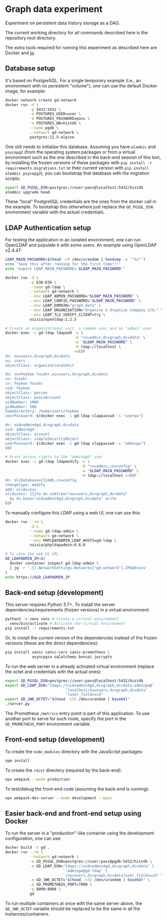 # Graph data experiment

Experiment on persistent data history storage as a DAG.

The current working directory for all commands described here
is the repository root directory.

The extra tools required for running this experiment as described here
are Docker and [jq](https://github.com/stedolan/jq).


## Database setup

It's based on PostgreSQL.
For a single temporary example
(i.e., an environment with no persistent "volume"),
one can use the default Docker image, for example:

```bash
docker network create gd-network
docker run -d \
           -p 5432:5432 \
           -e POSTGRES_USER=user \
           -e POSTGRES_PASSWORD=pass \
           -e POSTGRES_DB=histdb \
           --name pgdb \
           --network gd-network \
           postgres:11.5-alpine
```

One still needs to initialize this database.
Assuming you have ``alembic`` and ``psycopg2``
(from the operating system packages
 or from a virtual environment
 such as the one described in the back-end session of this text,
 by installing the frozen versions of these packages
 with ``pip install -r requirements.migrations.txt``
 or their current version
 with ``pip install alembic psycopg2``),
you can bootstrap that database with the migration scripts:

```bash
export GD_PGSQL_DSN=postgres://user:pass@localhost:5432/histdb
alembic upgrade head
```

These "local" PostgreSQL credentials are the ones
from the docker call in the example.
To bootstrap this otherwhere
just replace the `GD_PGSQL_DSN` environment variable
with the actual credentials.


## LDAP Authentication setup

For testing the application in an isolated environment,
one can run OpenLDAP and populate it with some users.
An example using OpenLDAP v2.4.47:

```bash
LDAP_MAIN_PASSWORD=$(head -c9 /dev/urandom | hexdump -e '"%x"')
echo 'Save this after running for the first time!!!'
echo "export LDAP_MAIN_PASSWORD='$LDAP_MAIN_PASSWORD'"

docker run -d \
           -p 636:636 \
           --name gd-ldap \
           --network gd-network \
           --env LDAP_ADMIN_PASSWORD="$LDAP_MAIN_PASSWORD" \
           --env LDAP_CONFIG_PASSWORD="$LDAP_MAIN_PASSWORD" \
           --env LDAP_DOMAIN="graph.data" \
           --env LDAP_ORGANISATION="Organise & Organize Company Ltd." \
           --env LDAP_TLS_VERIFY_CLIENT=try \
           osixia/openldap:1.2.5

# Create an organizational unit, a common user and an "admin" user
docker exec -i gd-ldap ldapadd -x \
                               -D "cn=admin,dc=graph,dc=data" \
                               -w "$LDAP_MAIN_PASSWORD" \
                               -H ldap://localhost \
                               <<EOF
dn: ou=users,dc=graph,dc=data
ou: users
objectClass: organizationalUnit

dn: cn=Feykee Yusahr,ou=users,dc=graph,dc=data
sn: Yusahr
cn: Feykee Yusahr
uid: feykee
objectClass: person
objectClass: posixAccount
uidNumber: 1000
gidNumber: 500
homeDirectory: /home/users/feykee
userPassword: $(docker exec -i gd-ldap slappasswd -s "userpw")

dn: uid=admin4gd,dc=graph,dc=data
uid: admin4gd
objectClass: account
objectClass: simpleSecurityObject
userPassword: $(docker exec -i gd-ldap slappasswd -s "adminpw")
EOF

# Grant access rights to the "admin4gd" user
docker exec -i gd-ldap ldapmodify -x \
                                  -D "cn=admin,cn=config" \
                                  -w "$LDAP_MAIN_PASSWORD" \
                                  -H ldap://localhost <<EOF
dn: olcDatabase={1}mdb,cn=config
changetype: modify
add: olcAccess
olcAccess: {1}to dn.subtree="ou=users,dc=graph,dc=data"
  by dn.base="uid=admin4gd,dc=graph,dc=data" write
EOF
```

To manually configure this LDAP using a web UI, one can use this:

```bash
docker run --rm \
           -d \
           --name gd-ldap-admin \
           --network gd-network \
           --env PHPLDAPADMIN_LDAP_HOSTS=gd-ldap \
           osixia/phpldapadmin:0.8.0

# To show the web UI URL
GD_LDAPADMIN_IP=$(
  docker container inspect gd-ldap-admin \
  | jq -r '.[].NetworkSettings.Networks["gd-network"].IPAddress'
)
echo https://$GD_LDAPADMIN_IP
```


## Back-end setup (development)

This server requires Python 3.7+.
To install the server dependencies/requirements (frozen versions)
in a virtual environment:

```bash
python3 -m venv venv # Create a virtual environment
. venv/bin/activate # Activate the virtual environment
pip install -r requirements.txt
```

Or, to install the current version of the dependencies
instead of the frozen versions
(these are the direct dependencies):

```bash
pip install sanic sanic-cors sanic-prometheus \
            asyncpgsa sqlalchemy bonsai jwcrypto
```

To run the web server in a already activated virtual environment
(replace the octet and credentials with the actual ones):

```bash
export GD_PGSQL_DSN=postgres://user:pass@localhost:5432/histdb
export GD_LDAP_DSN="ldaps://uid=admin4gd,dc=graph,dc=data:adminpw@`
                           `localhost/ou=users,dc=graph,dc=data`
                           `?user_field=uid"
export GD_JWK_OCTET="$(head -c32 /dev/urandom | base64)"
./server.py
```

The Prometheus `/metrics` entry point is part of this application.
To use another port to serve for such route,
specify the port in the `GD_PROMETHEUS_PORT` environment variable.


## Front-end setup (development)

To create the `node_modules` directory with the JavaScript packages:

```bash
npm install
```

To create the `/dist` directory (required by the back-end):

```bash
npx webpack --mode production
```

To test/debug the front-end code (assuming the back-end is running):

```bash
npx webpack-dev-server --mode development --open
```


## Easier back-end and front-end setup using Docker

To run the server in a "production"-like container
using the development configuration,
one can use:

```bash
docker build -t gd .
docker run --rm \
           --network gd-network \
           -e GD_PGSQL_DSN=postgres://user:pass@pgdb:5432/histdb \
           -e GD_LDAP_DSN="ldaps://uid=admin4gd,dc=graph,dc=data` \
                          `:adminpw@gd-ldap` \
                          `/ou=users,dc=graph,dc=data?user_field=uid" \
           -e GD_JWK_OCTET="$(head -c32 /dev/urandom | base64)" \
           -e GD_PROMETHEUS_PORT=7000 \
           -p 8000:8000 \
           gd
```

To run multiple containers at once with the same server above,
the `GD_JWK_OCTET` variable should be replaced
to be the same in all the instances/containers.
